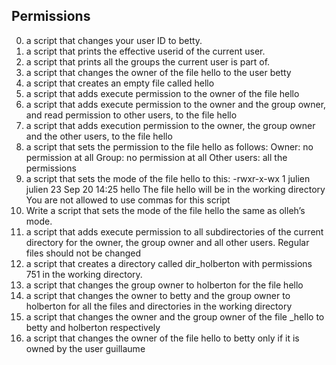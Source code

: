 Permissions
---
0. a script that changes your user ID to betty.
1. a script that prints the effective userid of the current user.
2. a script that prints all the groups the current user is part of.
3. a script that changes the owner of the file hello to the user betty
4. a script that creates an empty file called hello
5. a script that adds execute permission to the owner of the file hello
6. a script that adds execute permission to the owner and the group owner, and read permission to other users, to the file hello
7. a script that adds execution permission to the owner, the group owner and the other users, to the file hello
8. a script that sets the permission to the file hello as follows:
Owner: no permission at all
Group: no permission at all
Other users: all the permissions
9. a script that sets the mode of the file hello to this:
-rwxr-x-wx 1 julien julien 23 Sep 20 14:25 hello
The file hello will be in the working directory
You are not allowed to use commas for this script
10. Write a script that sets the mode of the file hello the same as olleh’s mode.
11. a script that adds execute permission to all subdirectories of the current directory for the owner, the group owner and all other users. Regular files should not be changed
12. a script that creates a directory called dir\_holberton with permissions 751 in the working directory.
13. a script that changes the group owner to holberton for the file hello
14. a script that changes the owner to betty and the group owner to holberton for all the files and directories in the working directory
15. a script that changes the owner and the group owner of the file \_hello to betty and holberton respectively
16. a script that changes the owner of the file hello to betty only if it is owned by the user guillaume
